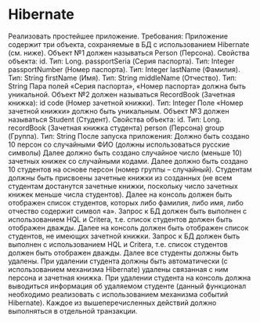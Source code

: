 # Hibernate
Реализовать простейшее приложение. Требования: 
Приложение содержит три объекта, сохраняемые в БД с использованием Hibernate (см. ниже).
Объект №1 должен называться Person (Персона). Свойства объекта:
id. Тип: Long.
passportSeria (Серия паспорта). Тип: Integer
passportNumber (Номер паспорта). Тип: Integer
lastName (Фамилия). Тип: String
firstName (Имя). Тип: String
middleName (Отчество). Тип: String
Пара полей «Серия паспорта», «Номер паспорта» должна быть уникальной.
Объект №2 должен называться RecordBook (Зачетная книжка):
id
code (Номер зачетной книжки). Тип: Integer
Поле «Номер зачетной книжки» должно быть уникальным.
Объект №3 должен называться Student (Студент). Свойства объекта:
id. Тип: Long.
recordBook (Зачетная книжка студента)
person (Персона)
group (Группа). Тип: String
После запуска приложения:
Должно быть создано 10 персон со случайными ФИО (должны использоваться русские символы)
Далее должно быть создано случайное число (меньше 10) зачетных книжек со случайными кодами.
Далее должно быть создано 10 студентов на основе персон (номер группы – случайный). Студентам должны быть присвоены зачетные книжки из созданных (не всем студентам достанутся зачетные книжки, поскольку число зачетных книжек меньше числа студентов).
Далее на консоль должен быть отображен список студентов, которых либо фамилия, либо имя, либо отчество содержит символ «а». Запрос к БД должен быть выполнен с использованием HQL и Critera, т.е. список студентов должен быть отображен дважды.
Далее на консоль должен быть отображен список студентов, не имеющих зачетной книжки. Запрос к БД должен быть выполнен с использованием HQL и Critera, т.е. список студентов должен быть отображен дважды.
Далее все студенты должны быть удалены. При удалении студента должны быть автоматически (с использованием механизма Hibernate) удалены связанная с ним персона и зачетная книжка. При удалении студента на консоль должна выводиться информация об удаляемом студенте (данный функционал необходимо реализовать с использованием механизма событий Hibernate). 
Каждое из вышеперечисленных действий должно выполняться в отдельной транзакции.
